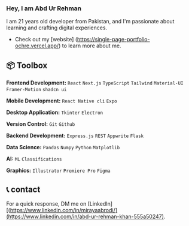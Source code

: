### Hey, I am Abd Ur Rehman

I am 21 years old developer from Pakistan, and I'm passionate about learning and crafting digital experiences.

- Check out my [website] (https://single-page-portfolio-ochre.vercel.app/) to learn more about me.

## 📦 Toolbox

**Frontend Development:** `React` `Next.js` `TypeScript` `Tailwind` `Material-UI` `Framer-Motion` `shadcn ui` 

**Mobile Development:** `React Native cli` `Expo` 

**Desktop Application:** `Tkinter` `Electron` 
 
**Version Control:** `Git` `Github`

**Backend Development:** `Express.js` `REST` `Appwrite` `Flask` 

**Data Science:** `Pandas` `Numpy` `Python` `Matplotlib` 

**AI:** `ML` `Classifications`

**Graphics:** `Illustrator` `Premiere Pro` `Figma`

## 📞 contact

For a quick response, DM me on [LinkedIn][(https://www.linkedin.com/in/mirayaabrodi/](https://www.linkedin.com/in/abd-ur-rehman-khan-555a50247). 

